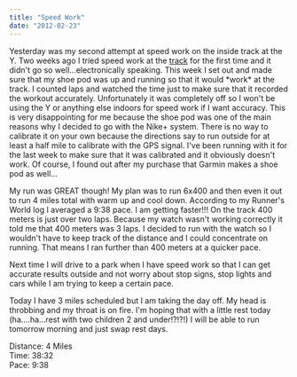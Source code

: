 ```yaml
---
title: "Speed Work"
date: "2012-02-23"
---
```


Yesterday was my second attempt at speed work on the inside track at the Y. Two weeks ago I tried speed work at the [track](http://momoutforarun.blogspot.com/2012_02_01_archive.html#8226826931433224876) for the first time and it didn't go so well...electronically speaking. This week I set out and made sure that my shoe pod was up and running so that it would \*work\* at the track. I counted laps and watched the time just to make sure that it recorded the workout accurately. Unfortunately it was completely off so I won't be using the Y or anything else indoors for speed work if I want accuracy. This is very disappointing for me because the shoe pod was one of the main reasons why I decided to go with the Nike+ system. There is no way to calibrate it on your own because the directions say to run outside for at least a half mile to calibrate with the GPS signal. I've been running with it for the last week to make sure that it was calibrated and it obviously doesn't work. Of course, I found out after my purchase that Garmin makes a shoe pod as well...  
  
  
My run was GREAT though! My plan was to run 6x400 and then even it out to run 4 miles total with warm up and cool down. According to my Runner's World log I averaged a 9:38 pace. I am getting faster!!! On the track 400 meters is just over two laps. Because my watch wasn't working correctly it told me that 400 meters was 3 laps. I decided to run with the watch so I wouldn't have to keep track of the distance and I could concentrate on running. That means I ran further than 400 meters at a quicker pace.  
  
  
Next time I will drive to a park when I have speed work so that I can get accurate results outside and not worry about stop signs, stop lights and cars while I am trying to keep a certain pace.  
  
Today I have 3 miles scheduled but I am taking the day off. My head is throbbing and my throat is on fire. I'm hoping that with a little rest today (ha....ha...rest with two children 2 and under!?!?!) I will be able to run tomorrow morning and just swap rest days.  
  
Distance: 4 Miles  
Time: 38:32  
Pace: 9:38
